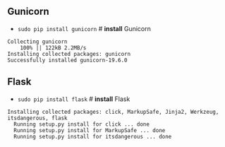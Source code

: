 ## Gunicorn

- ``sudo pip install gunicorn``  # **install** Gunicorn

```
Collecting gunicorn
    100% || 122kB 2.2MB/s 
Installing collected packages: gunicorn
Successfully installed gunicorn-19.6.0
```

## Flask

- ``sudo pip install flask``  # **install** Flask

```
Installing collected packages: click, MarkupSafe, Jinja2, Werkzeug, itsdangerous, flask
  Running setup.py install for click ... done
  Running setup.py install for MarkupSafe ... done
  Running setup.py install for itsdangerous ... done
```
